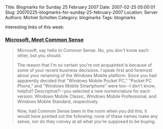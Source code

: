 Title: Blogmarks for Sunday 25 February 2007
Date: 2007-02-25 05:00:01
Slug: 20070225-blogmarks-for-sunday-25-february-2007
Location: Server
Authors: Michiel Scholten
Category: blogmarks
Tags: blogmarks

<p>Interesting links of this week:</p>
<h3><a href="http://www.brighthand.com/default.asp?newsID=12811">Microsoft, Meet Common Sense</a></h3>
<blockquote><p>Microsoft, say hello to Common Sense. No, you don't know each other, but you should.</p>
<p>The reason that I'm so certain you're not acquainted is because of some of your recent business decisions. I speak first and foremost about your renaming of the Windows Mobile platform. Since you had apparently decided that "Windows Mobile Pocket PC," "Pocket PC Phone," and "Windows Mobile Smartphone" were too--I don't know, helpful? Descriptive?--you selected a new nomenclature for each version: Windows Mobile Classic, Windows Mobile Professional, and Windows Mobile Standard, respectively.</p>
<p>Now, had Common Sense been in the room when you did this, it would have pointed out the following: none of these names make any sense, nor do they convey at all what you're supposed to be buying.</p></blockquote>
